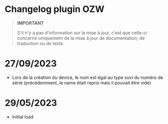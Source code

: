 # Changelog plugin OZW

>**IMPORTANT**
>
>S'il n'y a pas d'information sur la mise à jour, c'est que celle-ci concerne uniquement de la mise à jour de documentation, de traduction ou de texte.

# 27/09/2023

- Lors de la création du device, le nom est égal au type suvi du numéro de série (précédemment, le name était repris mais il pouvait être vide)

# 29/05/2023

- Initial load

